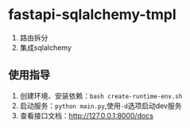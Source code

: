 # fastapi-sqlalchemy-tmpl

1. 路由拆分
2. 集成sqlalchemy


## 使用指导
1. 创建环境、安装依赖：`bash create-runtime-env.sh`
2. 启动服务：`python main.py`,使用`-d`选项启动dev服务
3. 查看接口文档：http://127.0.0.1:8000/docs


